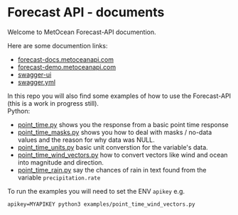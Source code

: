 # Forecast API - documents

Welcome to MetOcean Forecast-API documention.

Here are some documention links:
* [forecast-docs.metoceanapi.com](https://forecast-docs.metoceanapi.com)
* [forecast-demo.metoceanapi.com](https://forecast-demo.metoceanapi.com)
* [swagger-ui](https://forecast-docs.metoceanapi.com/swagger-ui/)
* [swagger.yml](https://forecast-docs.metoceanapi.com/swagger.yml)

In this repo you will also find some examples of how to use the Forecast-API (this is a work in progress still).  
Python:  
* [point_time.py](examples/point_time.py) shows you the response from a basic point time response
* [point_time_masks.py](examples/point_time_masks.py) shows you how to deal with masks / no-data values and the reason for why data was NULL.
* [point_time_units.py](examples/point_time_units.py) basic unit converstion for the variable's data.
* [point_time_wind_vectors.py](examples/point_time_vectors.py) how to convert vectors like wind and ocean into magnitude and direction.
* [point_time_rain.py](examples/point_time_rain.py) say the chances of rain in text found from the variable `precipitation.rate`

To run the examples you will need to set the ENV `apikey` e.g.
```
apikey=MYAPIKEY python3 examples/point_time_wind_vectors.py
```


